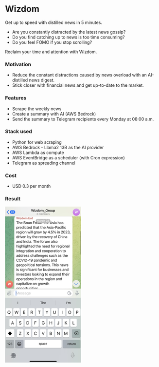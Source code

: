 # Wizdom

Get up to speed with distilled news in 5 minutes.

- Are you constantly distracted by the latest news gossip?
- Do you find catching up to news is too time consuming?
- Do you feel FOMO if you stop scrolling?

Reclaim your time and attention with Wizdom.

### Motivation

- Reduce the constant distractions caused by news overload with an AI-distilled news digest.
- Stick closer with financial news and get up-to-date to the market.

### Features

- Scrape the weekly news
- Create a summary with AI (AWS Bedrock)
- Send the summary to Telegram recipients every Monday at 08:00 a.m.

### Stack used

- Python for web scraping
- AWS Bedrock - Llama2 13B as the AI provider
- AWS Lambda as compute
- AWS EventBridge as a scheduler (with Cron expression)
- Telegram as spreading channel

### Cost

- USD 0.3 per month

### Result
<img src="docs/result.jpg" width="250">